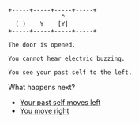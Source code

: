 
```

+-----+-----+-----+-----+
               ^
  ( )    Y    [Y]
+-----+-----+-----+-----+
```

```
The door is opened.

You cannot hear electric buzzing.

You see your past self to the left.
```


What happens next?

- [Your past self moves left](./LASER-F-D_L_P0F2.md)
- [You move right](./LASER-F-D_L_P1F3.md)
